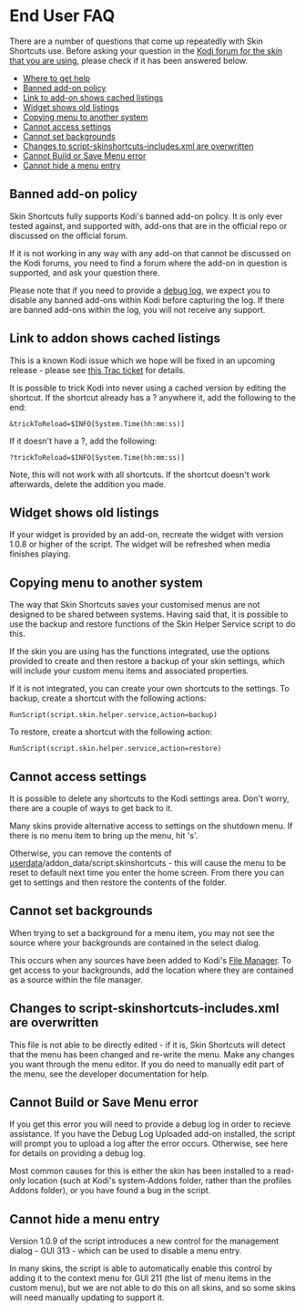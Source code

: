 # End User FAQ

There are a number of questions that come up repeatedly with Skin Shortcuts use. Before asking your question in the [Kodi forum for the skin that you are using](http://forum.kodi.tv/forumdisplay.php?fid=67), please check if it has been answered below.

* [Where to get help](../../README.md#where-to-get-help---users)
* [Banned add-on policy](#banned-add-on-policy)
* [Link to add-on shows cached listings](#link-to-addon-shows-cached-listings)
* [Widget shows old listings](#widget-shows-old-listings)
* [Copying menu to another system](#copying-menu-to-another-system)
* [Cannot access settings](#cannot-access-settings)
* [Cannot set backgrounds](#cannot-set-backgrounds)
* [Changes to script-skinshortcuts-includes.xml are overwritten](#changes-to-script-skinshortcuts-includesxml-are-overwritten)
* [Cannot Build or Save Menu error](#cannot-build-or-save-menu-error)
* [Cannot hide a menu entry](#cannot-hide-a-menu-entry)

## Banned add-on policy

Skin Shortcuts fully supports Kodi's banned add-on policy. It is only ever tested against, and supported with, add-ons that are in the official repo or discussed on the official forum.

If it is not working in any way with any add-on that cannot be discussed on the Kodi forums, you need to find a forum where the add-on in question is supported, and ask your question there.

Please note that if you need to provide a [debug log](http://kodi.wiki/view/Debug_log), we expect you to disable any banned add-ons within Kodi before capturing the log. If there are banned add-ons within the log, you will not receive any support.

## Link to addon shows cached listings

This is a known Kodi issue which we hope will be fixed in an upcoming release - please see [this Trac ticket](http://trac.kodi.tv/ticket/16676) for details.

It is possible to trick Kodi into never using a cached version by editing the shortcut. If the shortcut already has a ? anywhere it, add the following to the end:

`&trickToReload=$INFO[System.Time(hh:mm:ss)]`

If it doesn't have a ?, add the following:

`?trickToReload=$INFO[System.Time(hh:mm:ss)]`

Note, this will not work with all shortcuts. If the shortcut doesn't work afterwards, delete the addition you made.

## Widget shows old listings

If your widget is provided by an add-on, recreate the widget with version 1.0.8 or higher of the script. The widget will be refreshed when media finishes playing.

## Copying menu to another system

The way that Skin Shortcuts saves your customised menus are not designed to be shared between systems. Having said that, it is possible to use the backup and restore functions of the Skin Helper Service script to do this.

If the skin you are using has the functions integrated, use the options provided to create and then restore a backup of your skin settings, which will include your custom menu items and associated properties.

If it is not integrated, you can create your own shortcuts to the settings. To backup, create a shortcut with the following actions:

`RunScript(script.skin.helper.service,action=backup)`

To restore, create a shortcut with the following action:

`RunScript(script.skin.helper.service,action=restore)`

## Cannot access settings

It is possible to delete any shortcuts to the Kodi settings area. Don't worry, there are a couple of ways to get back to it.

Many skins provide alternative access to settings on the shutdown menu. If there is no menu item to bring up the menu, hit 's'.

Otherwise, you can remove the contents of [userdata](http://kodi.wiki/view/Userdata)/addon_data/script.skinshortcuts - this will cause the menu to be reset to default next time you enter the home screen. From there you can get to settings and then restore the contents of the folder.

## Cannot set backgrounds

When trying to set a background for a menu item, you may not see the source where your backgrounds are contained in the select dialog.

This occurs when any sources have been added to Kodi's [File Manager](http://kodi.wiki/view/File_manager). To get access to your backgrounds, add the location where they are contained as a source within the file manager.

## Changes to script-skinshortcuts-includes.xml are overwritten

This file is not able to be directly edited - if it is, Skin Shortcuts will detect that the menu has been changed and re-write the menu. Make any changes you want through the menu editor. If you do need to manually edit part of the menu, see the developer documentation for help.

## Cannot Build or Save Menu error

If you get this error you will need to provide a debug log in order to recieve assistance. If you have the Debug Log Uploaded add-on installed, the script will prompt you to upload a log after the error occurs. Otherwise, see here for details on providing a debug log.

Most common causes for this is either the skin has been installed to a read-only location (such at Kodi's system-Addons folder, rather than the profiles Addons folder), or you have found a bug in the script.

## Cannot hide a menu entry

Version 1.0.9 of the script introduces a new control for the management dialog - GUI 313 - which can be used to disable a menu entry.

In many skins, the script is able to automatically enable this control by adding it to the context menu for GUI 211 (the list of menu items in the custom menu), but we are not able to do this on all skins, and so some skins will need manually updating to support it.